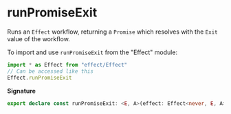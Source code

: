 # runPromiseExit

Runs an `Effect` workflow, returning a `Promise` which resolves with the
`Exit` value of the workflow.

To import and use `runPromiseExit` from the "Effect" module:

```ts
import * as Effect from "effect/Effect"
// Can be accessed like this
Effect.runPromiseExit
```

**Signature**

```ts
export declare const runPromiseExit: <E, A>(effect: Effect<never, E, A>) => Promise<Exit.Exit<E, A>>
```

